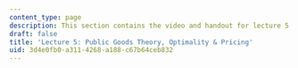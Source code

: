 ```yaml
---
content_type: page
description: This section contains the video and handout for lecture 5.
draft: false
title: 'Lecture 5: Public Goods Theory, Optimality & Pricing'
uid: 3d4e0fb0-a311-4268-a188-c67b64ceb832
---
```

